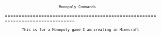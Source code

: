                              Monopoly Commands

===============================================================================

            This is for a Monopoly game I am creating in Minecraft
